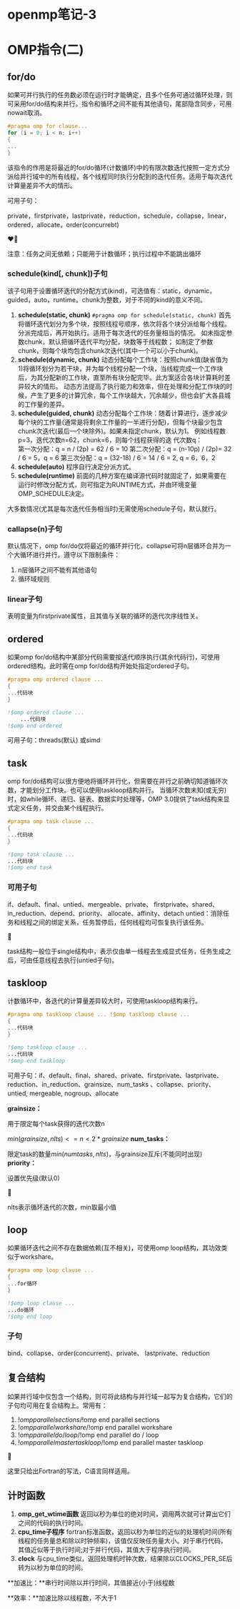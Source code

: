 # openmp笔记-3

# OMP指令(二)

## for/do

如果可并行执行的任务数必须在运行时才能确定，且多个任务可通过循环处理，则可采用for/do结构来并行。指令和循环之间不能有其他语句，尾部隐含同步，可用nowait取消。

```c
#pragma omp for clause...
for (i = 0; i < n; i++)
{
...
}
```

该指令的作用是将最近的for/do循环(计数循环)中的有限次数迭代按照一定方式分派给并行域中的所有线程，各个线程同时执行分配到的迭代任务。适用于每次迭代计算量差异不大的情形。

可用子句：

private，firstprivate，lastprivate，reduction，schedule，collapse，linear，ordered，allocate，order(concurrebt)

<aside>
❤️‍🔥

注意：任务之间无依赖；只能用于计数循环；执行过程中不能跳出循环

</aside>

### schedule(kind[, chunk])子句

该子句用于设置循环迭代的分配方式(kind)，可选值有：static，dynamic，guided，auto，runtime。chunk为整数，对于不同的kind的意义不同。

1. **schedule(static, chunk)**
`#pragma omp for schedule(static, chunk)` 
首先将循环迭代划分为多个块，按照线程号顺序，依次将各个块分派给每个线程。分派完成后，再开始执行。适用于每次迭代的任务量相当的情况。
如未指定参数chunk，默认把循环迭代平均分配，块数等于线程数；
如制定了参数chunk，则每个块均包含chunk次迭代(其中一个可以小于chunk)。
2. **schedule(dynamic, chunk)**
动态分配每个工作块：按照chunk值(缺省值为1)将循环划分为若干块，并为每个线程分配一个块，当线程完成一个工作块后，为其分配新的工作块，直至所有块分配完毕。此方案适合各块计算耗时差异较大的情形。
动态方法提高了执行能力和效率，但在处理和分配工作块的时候，产生了更多的计算冗余，每个工作块越大，冗余越少，但也会扩大各县城的工作量的差异。
3. **schedule(guided, chunk)**
动态分配每个工作块：随着计算进行，逐步减少每个块的工作量(通常是将剩余工作量的一半进行分配)，但每个块最少包含 chunk次迭代(最后一个块除外)。如果未指定chunk，默认为1。
例如线程数p=3，迭代次数n=62，chunk=6，则每个线程获得的迭
代次数q：	
第一次分配：q = n / (2p) = 62 / 6 = 10
第二次分配：q = (n-10p) / (2p)= 32 / 6 = 5，q = 6
第三次分配：q = (32-18) / 6 = 14 / 6 = 2, q = 6，6，2
4. **schedule(auto)**
程序自行决定分派方式。
5. **schedule(runtime)**
前面的几种方案在编译源代码时就固定了，如果需要在运行时修改分配方式，则可指定为RUNTIME方式，并由环境变量OMP_SCHEDULE决定。

大多数情况(尤其是每次迭代任务相当时)无需使用schedule子句，默认就行。

### callapse(n)子句

默认情况下，omp for/do仅将最近的循环并行化，collapse可将n层循环合并为一个大循环进行并行。遵守以下限制条件：

1. n层循环之间不能有其他语句	
2. 循环域规则

### linear子句

表明变量为firstprivate属性，且其值与关联的循环的迭代次序线性关。

## ordered

如果omp for/do结构中某部分代码需要按迭代顺序执行(其余代码行)，可使用ordered结构。此时需在omp for/do结构开始处指定ordered子句。

```c
#pragma omp ordered clause ...
{	
...代码块
}
```

```fortran
!$omp ordered clause ...	
	...代码块	
!$omp end ordered
```

可用子句：threads(默认) 或simd

## task

omp for/do结构可以很方便地将循环并行化，但需要在并行之前确切知道循环次数，才能划分工作块。也可以使用taskloop结构并行。
当循环次数未知(或无穷)时，如while循环、递归、链表、数据实时处理等，OMP 3.0提供了task结构来显式定义任务，并交由某个线程执行。

```c
#pragma omp task clause ...		
{	
...代码块
}	
```

```fortran
!$omp task clause ...	
...代码块
!$omp end task
```

### 可用子句

if、default、final、untied、mergeable、private、
firstprivate、shared、in_reduction、depend、priority、 allocate、affinity、detach
untied：消除任务和线程之间的绑定关系，任务暂停后，任何线程均可恢复执行该任务。

<aside>
🐳

task结构一般位于single结构中，表示仅由单一线程去生成显式任务，任务生成之后，可由任意线程去执行(untied子句)。

</aside>

## taskloop

计数循环中，各迭代的计算量差异较大时，可使用taskloop结构来行。

```c
#pragma omp taskloop clause ...	!$omp taskloop clause ...	
{
...代码块
}
```

```fortran
!$omp taskloop clause ...	
...代码块
!$omp end taskloop
```

可用子句：if、default、final、shared、private、firstprivate、lastprivate、reduction、in_reduction、grainsize、num_tasks 、collapse、priority、untied, mergeable, nogroup、allocate

**grainsize：**

用于限定每个task获得的迭代次数n

$min(grainsize, nlts)<= n < 2*grainsize$
**num_tasks：**

限定task的数量$min(numtasks,nlts)$，与grainsize互斥(不能同时出现)
**priority：**

设置优先级(默认0)

<aside>
🍃

nlts表示循环迭代的次数，min取最小值

</aside>

## loop

如果循环迭代之间不存在数据依赖(互不相关)，可使用omp loop结构，其功效类似于workshare。

```c
#pragma omp loop clause ...
{
...for循环
}
```

```fortran
!$omp loop clause ...
...do循环
!$omp end loop
```

### 子句

bind、collapse、order(concurrent)、private、 lastprivate、reduction

## 复合结构

如果并行域中仅包含一个结构，则可将此结构与并行域一起写为复合结构，它们的子句均可用在复合结构上。常用有：

1. !$omp parallel sections  /  !$omp end parallel sections
2. !$omp parallel workshare  /  !$omp end parallel workshare
3. !$omp parallel do / loop  /  !$omp end parallel do / loop
4. !$omp parallel master taskloop  /  !$omp end parallel master taskloop

<aside>
🐻

这里只给出Fortran的写法，C语言同样适用。

</aside>

## 计时函数

1. **omp_get_wtime函数**
返回以秒为单位的绝对时间，调用两次就可计算出它们之间的代码的执行时间。
2. **cpu_time子程序**
fortran标准函数，返回以秒为单位的近似的处理机时间(所有线程的任务量总和除以时钟频率)，该值仅反映任务量大小。对于串行代码，其值近似等于执行时间;对于并行代码，其值大于程序执行时间。
3. **clock**
与cpu_time类似，返回处理机时钟次数，结果除以CLOCKS_PER_SE后转为以秒为单位的时间。

**加速比：**串行时间除以并行时间，其值接近(小于)线程数

**效率：**加速比除以线程数，不大于1